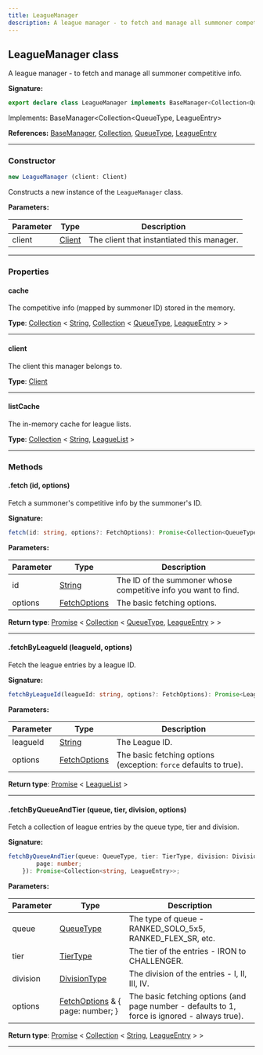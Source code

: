 ```yaml
---
title: LeagueManager
description: A league manager - to fetch and manage all summoner competitive info.
---
```


## LeagueManager class

A league manager - to fetch and manage all summoner competitive info.

**Signature:**

```ts
export declare class LeagueManager implements BaseManager<Collection<QueueType, LeagueEntry>> 
```

Implements: BaseManager<Collection<QueueType, LeagueEntry\>

**References:** [BaseManager](/shieldbow/api/BaseManager.md), [Collection](https://discord.js.org/#/docs/collection/stable/class/Collection), [QueueType](/shieldbow/api/QueueType.md), [LeagueEntry](/shieldbow/api/LeagueEntry.md)

---

### Constructor

```ts
new LeagueManager (client: Client)
```

Constructs a new instance of the `LeagueManager` class.

**Parameters:**

| Parameter | Type | Description |
| --------- | ---- | ----------- |
| client | [Client](/shieldbow/api/Client.md) | The client that instantiated this manager. |
---

### Properties

#### cache

The competitive info (mapped by summoner ID) stored in the memory.



**Type**: [Collection](https://discord.js.org/#/docs/collection/stable/class/Collection) \< [String](https://developer.mozilla.org/en-US/docs/Web/JavaScript/Reference/Global_Objects/String), [Collection](https://discord.js.org/#/docs/collection/stable/class/Collection) \< [QueueType](/shieldbow/api/QueueType.md), [LeagueEntry](/shieldbow/api/LeagueEntry.md) \> \>

---

#### client

The client this manager belongs to.



**Type**: [Client](/shieldbow/api/Client.md)

---

#### listCache

The in-memory cache for league lists.



**Type**: [Collection](https://discord.js.org/#/docs/collection/stable/class/Collection) \< [String](https://developer.mozilla.org/en-US/docs/Web/JavaScript/Reference/Global_Objects/String), [LeagueList](/shieldbow/api/LeagueList.md) \>

---

### Methods

#### .fetch (id, options)

Fetch a summoner's competitive info by the summoner's ID.




**Signature:**

```ts
fetch(id: string, options?: FetchOptions): Promise<Collection<QueueType, LeagueEntry>>;
```

**Parameters:**

| Parameter | Type | Description |
| --------- | ---- | ----------- |
| id | [String](https://developer.mozilla.org/en-US/docs/Web/JavaScript/Reference/Global_Objects/String) | The ID of the summoner whose competitive info you want to find. |
| options | [FetchOptions](/shieldbow/api/FetchOptions.md) | The basic fetching options. |

**Return type**: [Promise](https://developer.mozilla.org/en-US/docs/Web/JavaScript/Reference/Global_Objects/Promise) \< [Collection](https://discord.js.org/#/docs/collection/stable/class/Collection) \< [QueueType](/shieldbow/api/QueueType.md), [LeagueEntry](/shieldbow/api/LeagueEntry.md) \> \>

---

#### .fetchByLeagueId (leagueId, options)

Fetch the league entries by a league ID.




**Signature:**

```ts
fetchByLeagueId(leagueId: string, options?: FetchOptions): Promise<LeagueList>;
```

**Parameters:**

| Parameter | Type | Description |
| --------- | ---- | ----------- |
| leagueId | [String](https://developer.mozilla.org/en-US/docs/Web/JavaScript/Reference/Global_Objects/String) | The League ID. |
| options | [FetchOptions](/shieldbow/api/FetchOptions.md) | The basic fetching options (exception: `force` defaults to true). |

**Return type**: [Promise](https://developer.mozilla.org/en-US/docs/Web/JavaScript/Reference/Global_Objects/Promise) \< [LeagueList](/shieldbow/api/LeagueList.md) \>

---

#### .fetchByQueueAndTier (queue, tier, division, options)

Fetch a collection of league entries by the queue type, tier and division.




**Signature:**

```ts
fetchByQueueAndTier(queue: QueueType, tier: TierType, division: DivisionType, options?: FetchOptions & {
        page: number;
    }): Promise<Collection<string, LeagueEntry>>;
```

**Parameters:**

| Parameter | Type | Description |
| --------- | ---- | ----------- |
| queue | [QueueType](/shieldbow/api/QueueType.md) | The type of queue - RANKED_SOLO_5x5, RANKED_FLEX_SR, etc. |
| tier | [TierType](/shieldbow/api/TierType.md) | The tier of the entries - IRON to CHALLENGER. |
| division | [DivisionType](/shieldbow/api/DivisionType.md) | The division of the entries - I, II, III, IV. |
| options | [FetchOptions](/shieldbow/api/FetchOptions.md) & {         page: number;     } | The basic fetching options (and page number - defaults to 1, force is ignored - always true). |

**Return type**: [Promise](https://developer.mozilla.org/en-US/docs/Web/JavaScript/Reference/Global_Objects/Promise) \< [Collection](https://discord.js.org/#/docs/collection/stable/class/Collection) \< [String](https://developer.mozilla.org/en-US/docs/Web/JavaScript/Reference/Global_Objects/String), [LeagueEntry](/shieldbow/api/LeagueEntry.md) \> \>

---

